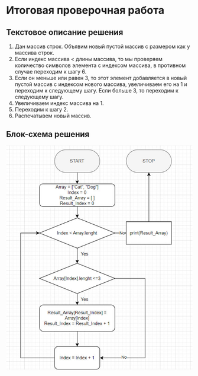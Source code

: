 # Итоговая проверочная работа

## Текстовое описание решения

1. Дан массив строк. Объявим новый пустой массив с размером как у массива строк.
2. Если индекс массива < длины массива, то мы проверяем количество символов элемента с индексом массива, в противном случае переходим к шагу 6.
3. Если он меньше или равен 3, то этот элемент добавляется в новый пустой массив с индексом нового массива, увеличиваем его на 1 и переходим к следующему шагу. Если больше 3, то переходим к следующему шагу.
4. Увеличиваем индекс массива на 1.
5. Переходим к шагу 2.
6. Распечатывем новый массив.

## Блок-схема решения
![](блок-схема.jpg)